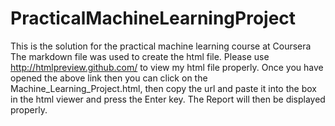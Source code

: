 # PracticalMachineLearningProject
This is the solution for the practical machine learning course at Coursera
The markdown file was used to create the html file.
Please use http://htmlpreview.github.com/ to view my html file properly.
Once you have opened the above link then you can click on the Machine_Learning_Project.html, then copy the url and paste it into the box in the html viewer and press the Enter key. The Report will then be displayed properly.
